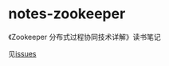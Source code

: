 # notes-zookeeper
《Zookeeper 分布式过程协同技术详解》读书笔记

见[issues](https://github.com/dengchengchao/notes-zookeeper/issues)
